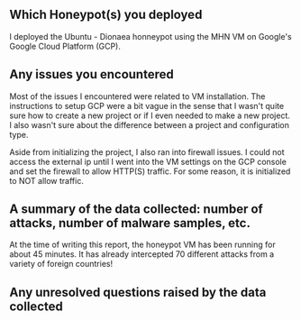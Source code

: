 ## Which Honeypot(s) you deployed ##
I deployed the Ubuntu - Dionaea honneypot using the MHN VM on Google's Google Cloud Platform (GCP).

## Any issues you encountered ##
Most of the issues I encountered were related to VM installation. The instructions to setup GCP were a bit vague in the sense that I wasn't quite sure how to create a new project or if I even needed to make a new project. I also wasn't sure about the difference between a project and configuration type. 

Aside from initializing the project, I also ran into firewall issues. I could not access the external ip until I went into the VM settings on the GCP console and set the firewall to allow HTTP(S) traffic. For some reason, it is initialized to NOT allow traffic. 

## A summary of the data collected: number of attacks, number of malware samples, etc. ##
At the time of writing this report, the honeypot VM has been running for about 45 minutes. It has already intercepted 70 different attacks from a variety of foreign countries!

## Any unresolved questions raised by the data collected ##
